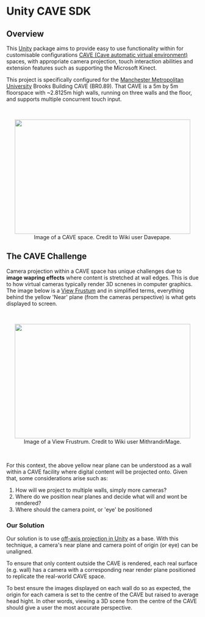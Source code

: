 # Unity CAVE SDK
## Overview
This [Unity](https://unity.com/) package aims to provide easy to use functionality within for customisable configurations [CAVE (Cave automatic virtual environment)](https://en.wikipedia.org/wiki/Cave_automatic_virtual_environment) spaces, with appropriate camera projection, touch interaction abilities and extension features such as supporting the Microsoft Kinect.

This project is specifically configured for the [Manchester Metropolitan University](https://www.mmu.ac.uk/) Brooks Building CAVE (BR0.89). That CAVE is a 5m by 5m floorspace with ~2.8125m high walls, running on three walls and the floor, and supports multiple concurrent touch input.


<br/>
<p align="center">
  <img width="460" height="300" src="https://upload.wikimedia.org/wikipedia/commons/6/6d/CAVE_Crayoland.jpg"><br/>
  Image of a CAVE space. Credit to Wiki user Davepape.
</p>

## The CAVE Challenge
Camera projection within a CAVE space has unique challenges due to **image wapring effects** where content is stretched at wall edges. This is due to how virtual cameras typically render 3D scnenes in computer graphics. The image below is a [View Frustum](https://en.wikipedia.org/wiki/Viewing_frustum) and in simplified terms, everything behind the yellow 'Near' plane (from the cameras perspective) is what gets displayed to screen. 

<br/>
<p align="center">
  <img width="460" height="300" src="https://upload.wikimedia.org/wikipedia/commons/0/02/ViewFrustum.svg"><br/>
  Image of a View Frustrum. Credit to Wiki user MithrandirMage.
</p>
<br/>


For this context, the above yellow near plane can be understood as a wall within a CAVE facility where digital content will be projected onto. Given that, some considerations arise such as:

1. How will we project to multiple walls, simply more cameras?
2. Where do we position near planes and decide what will and wont be rendered?
3. Where should the camera point, or 'eye' be positioned


### Our Solution
Our solution is to use [off-axis projection in Unity](https://github.com/aptas/off-axis-projection-unity) as a base. With this technique, a camera's near plane and camera point of origin (or eye) can be unaligned. 

To ensure that only content outside the CAVE is rendered, each real surface (e.g. wall) has a camera with a corresponding near render plane positioned to replicate the real-world CAVE space.

To best ensure the images displayed on each wall do so as expected, the origin for each camera is set to the centre of the CAVE but raised to average head hight. In other words, viewing a 3D scene from the centre of the CAVE should give a user the most accurate perspective.
